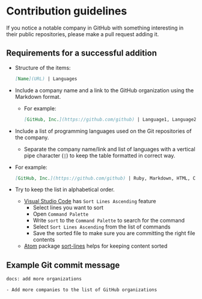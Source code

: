 # Contribution guidelines

If you notice a notable company in GitHub with something interesting in their public repositories, please make a pull request adding it.


## Requirements for a successful addition

* Structure of the items:

  ```md
  [Name](URL) | Languages
  ```

* Include a company name and a link to the GitHub organization using the Markdown format.
  * For example:

    ```md
    [GitHub, Inc.](https://github.com/github) | Language1, Language2, Language3
    ```

* Include a list of programming languages used on the Git repositories of the company.
  * Separate the company name/link and list of languages with a vertical pipe character (`|`) to keep the table formatted in correct way.
* For example:

  ```md
  [GitHub, Inc.](https://github.com/github) | Ruby, Markdown, HTML, CSS, Go, Shell, CoffeeScript, C#, C, C++, Objective-C, Java, PowerShell, Puppet, Go, Clojure, Swift
  ```

* Try to keep the list in alphabetical order.
  * [Visual Studio Code](https://code.visualstudio.com/) has `Sort Lines Ascending` feature
    * Select lines you want to sort
    * Open `Command Palette`
    * Write `sort` to the `Command Palette` to search for the command
    * Select `Sort Lines Ascending` from the list of commands
    * Save the sorted file to make sure you are committing the right file contents
  * [Atom](https://atom.io/) package [sort-lines](https://atom.io/packages/sort-lines) helps for keeping content sorted


## Example Git commit message

```txt
docs: add more organizations

- Add more companies to the list of GitHub organizations
```

